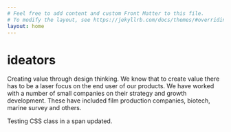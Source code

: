 ```yaml
---
# Feel free to add content and custom Front Matter to this file.
# To modify the layout, see https://jekyllrb.com/docs/themes/#overriding-theme-defaults
layout: home
---
```

<h1 class="post-title">i<span class="rss-subscribe">d</span>eators </h1>

Creating value through design thinking. We know that to create value there has to be a laser focus on the end user of our products. We have worked with a number of small companies on their strategy and growth development. These have included film production companies, biotech, marine survey and others.

Testing CSS class in a span updated. 

